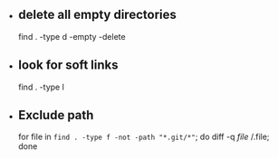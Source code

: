* delete all empty directories
  ----------------------------

    find . -type d -empty -delete

* look for soft links
  -------------------

    find . -type l

* Exclude path
  ------------

    for file in `find . -type f -not -path "*.git/*"`; do diff -q $file ~/.$file; done

